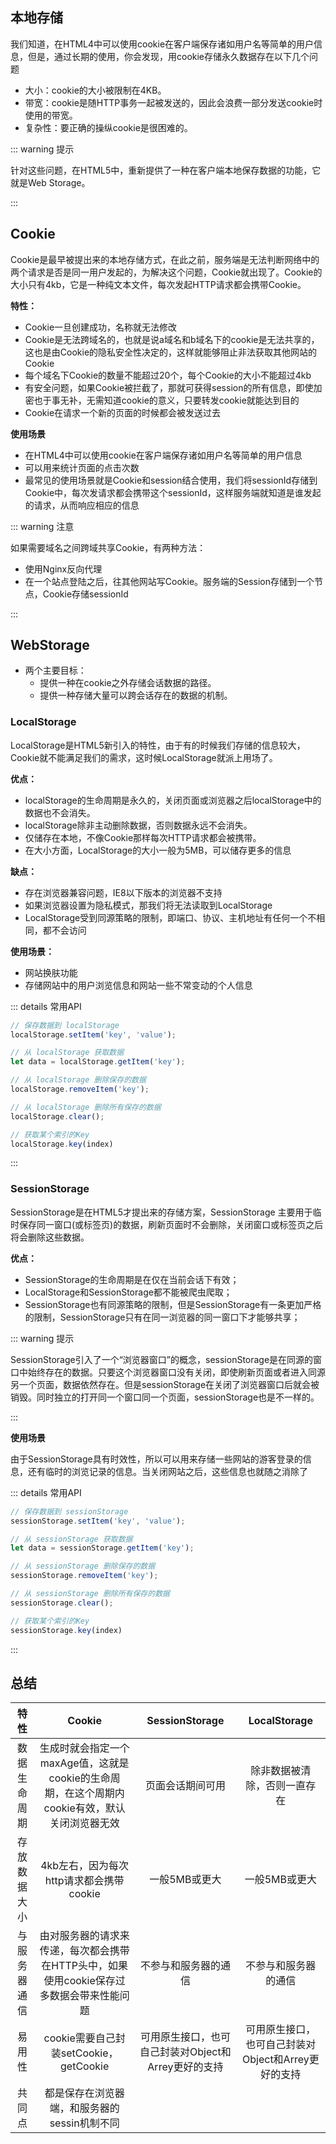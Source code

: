 ## 本地存储

我们知道，在HTML4中可以使用cookie在客户端保存诸如用户名等简单的用户信息，但是，通过长期的使用，你会发现，用cookie存储永久数据存在以下几个问题

- 大小：cookie的大小被限制在4KB。
- 带宽：cookie是随HTTP事务一起被发送的，因此会浪费一部分发送cookie时使用的带宽。
- 复杂性：要正确的操纵cookie是很困难的。

::: warning 提示

针对这些问题，在HTML5中，重新提供了一种在客户端本地保存数据的功能，它就是Web Storage。

:::

## Cookie

Cookie是最早被提出来的本地存储方式，在此之前，服务端是无法判断网络中的两个请求是否是同一用户发起的，为解决这个问题，Cookie就出现了。Cookie的大小只有4kb，它是一种纯文本文件，每次发起HTTP请求都会携带Cookie。

**特性：**

- Cookie一旦创建成功，名称就无法修改
- Cookie是无法跨域名的，也就是说a域名和b域名下的cookie是无法共享的，这也是由Cookie的隐私安全性决定的，这样就能够阻止非法获取其他网站的Cookie
- 每个域名下Cookie的数量不能超过20个，每个Cookie的大小不能超过4kb
- 有安全问题，如果Cookie被拦截了，那就可获得session的所有信息，即使加密也于事无补，无需知道cookie的意义，只要转发cookie就能达到目的
- Cookie在请求一个新的页面的时候都会被发送过去

**使用场景**

- 在HTML4中可以使用cookie在客户端保存诸如用户名等简单的用户信息
- 可以用来统计页面的点击次数
- 最常见的使用场景就是Cookie和session结合使用，我们将sessionId存储到Cookie中，每次发请求都会携带这个sessionId，这样服务端就知道是谁发起的请求，从而响应相应的信息

::: warning 注意

如果需要域名之间跨域共享Cookie，有两种方法：

- 使用Nginx反向代理
- 在一个站点登陆之后，往其他网站写Cookie。服务端的Session存储到一个节点，Cookie存储sessionId

:::

## WebStorage

- 两个主要目标：
  - 提供一种在cookie之外存储会话数据的路径。
  - 提供一种存储大量可以跨会话存在的数据的机制。

### LocalStorage

LocalStorage是HTML5新引入的特性，由于有的时候我们存储的信息较大，Cookie就不能满足我们的需求，这时候LocalStorage就派上用场了。

**优点：**

- localStorage的生命周期是永久的，关闭页面或浏览器之后localStorage中的数据也不会消失。
- localStorage除非主动删除数据，否则数据永远不会消失。
- 仅储存在本地，不像Cookie那样每次HTTP请求都会被携带。
- 在大小方面，LocalStorage的大小一般为5MB，可以储存更多的信息

**缺点：**

- 存在浏览器兼容问题，IE8以下版本的浏览器不支持
- 如果浏览器设置为隐私模式，那我们将无法读取到LocalStorage
- LocalStorage受到同源策略的限制，即端口、协议、主机地址有任何一个不相同，都不会访问

**使用场景：**

- 网站换肤功能
- 存储网站中的用户浏览信息和网站一些不常变动的个人信息

::: details 常用API

```js
// 保存数据到 localStorage
localStorage.setItem('key', 'value');

// 从 localStorage 获取数据
let data = localStorage.getItem('key');

// 从 localStorage 删除保存的数据
localStorage.removeItem('key');

// 从 localStorage 删除所有保存的数据
localStorage.clear();

// 获取某个索引的Key
localStorage.key(index)
```

:::

### SessionStorage

SessionStorage是在HTML5才提出来的存储方案，SessionStorage 主要用于临时保存同一窗口(或标签页)的数据，刷新页面时不会删除，关闭窗口或标签页之后将会删除这些数据。

**优点：**

- SessionStorage的生命周期是在仅在当前会话下有效；
- LocalStorage和SessionStorage都不能被爬虫爬取；
- SessionStorage也有同源策略的限制，但是SessionStorage有一条更加严格的限制，SessionStorage只有在同一浏览器的同一窗口下才能够共享；

::: warning 提示

SessionStorage引入了一个“浏览器窗口”的概念，sessionStorage是在同源的窗口中始终存在的数据。只要这个浏览器窗口没有关闭，即使刷新页面或者进入同源另一个页面，数据依然存在。但是sessionStorage在关闭了浏览器窗口后就会被销毁。同时独立的打开同一个窗口同一个页面，sessionStorage也是不一样的。

::: 

**使用场景**

由于SessionStorage具有时效性，所以可以用来存储一些网站的游客登录的信息，还有临时的浏览记录的信息。当关闭网站之后，这些信息也就随之消除了

::: details 常用API

```js
// 保存数据到 sessionStorage
sessionStorage.setItem('key', 'value');

// 从 sessionStorage 获取数据
let data = sessionStorage.getItem('key');

// 从 sessionStorage 删除保存的数据
sessionStorage.removeItem('key');

// 从 sessionStorage 删除所有保存的数据
sessionStorage.clear();

// 获取某个索引的Key
sessionStorage.key(index)
```

:::

## 总结

|     特性     |                            Cookie                            |                   SessionStorage                    |                    LocalStorage                     |
| :----------: | :----------------------------------------------------------: | :-------------------------------------------------: | :-------------------------------------------------: |
| 数据生命周期 | 生成时就会指定一个maxAge值，这就是cookie的生命周期，在这个周期内cookie有效，默认关闭浏览器无效 |                  页面会话期间可用                   |            除非数据被清除，否则一直存在             |
| 存放数据大小 |           4kb左右，因为每次http请求都会携带cookie            |                    一般5MB或更大                    |                    一般5MB或更大                    |
| 与服务器通信 | 由对服务器的请求来传递，每次都会携带在HTTP头中，如果使用cookie保存过多数据会带来性能问题 |                不参与和服务器的通信                 |                不参与和服务器的通信                 |
|    易用性    |            cookie需要自己封装setCookie，getCookie            | 可用原生接口，也可自己封装对Object和Arrey更好的支持 | 可用原生接口，也可自己封装对Object和Arrey更好的支持 |
|    共同点    |         都是保存在浏览器端，和服务器的sessin机制不同         |                                                     |                                                     |



